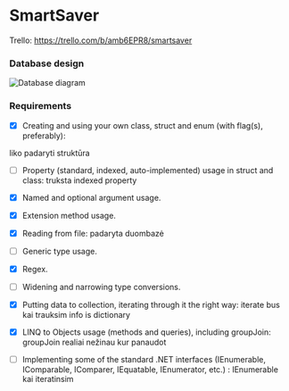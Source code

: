 # SmartSaver
Trello: https://trello.com/b/amb6EPR8/smartsaver

### Database design
![Database diagram](https://www.part.lt/img/ff763b3ce4f6be3af921540fbaca1c92508.png)

### Requirements

- [x] Creating and using your own class, struct and enum (with flag(s), preferably):
<p>liko padaryti struktūra</p>

- [ ] Property (standard, indexed, auto-implemented) usage in struct and class: 
truksta indexed property

- [X] Named and optional argument usage.

- [X] Extension method usage.

- [X] Reading from file: padaryta duombazė

- [ ] Generic type usage.

- [X] Regex.

- [ ] Widening and narrowing type conversions.

- [X] Putting data to collection, iterating through it the right way:
iterate bus kai trauksim info is dictionary

- [X] LINQ to Objects usage (methods and queries), including groupJoin: 
groupJoin realiai nežinau kur panaudot

- [ ] Implementing some of the standard .NET interfaces (IEnumerable, IComparable, IComparer, IEquatable, IEnumerator, etc.) : 
IEnumerable kai iteratinsim
